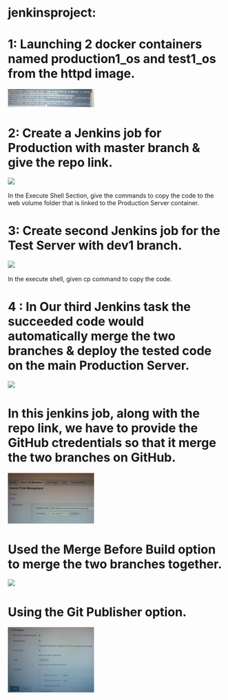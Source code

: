 # jenkinsproject:

# 1: Launching 2 docker containers named production1_os and test1_os from the httpd image. 
   <img src ="IMG_20200507_110612.jpg" width=200>


# 2: Create a Jenkins job for Production with master branch  & give the repo link. 
<img src = "IMG_20200507_111755.jpg" width=150>

In the Execute Shell Section, give the commands to copy the  code to the web volume folder that is linked to the Production Server container.

# 3: Create second Jenkins job for the Test Server with dev1 branch. 
<img src = "IMG_20200507_111811.jpg" width=150>

In the execute shell, given cp command to copy the code. 

# 4 : In Our third Jenkins task the succeeded code would automatically merge the two branches & deploy the tested code on the main Production Server. 
<img src ="IMG_20200507_111730.jpg" width=150>

# In this jenkins job, along with the repo link, we have to provide the GitHub ctredentials so that it  merge the two branches on GitHub.


<img src ="IMG_20200507_141433.jpg" width=200 >

 
# Used the Merge Before Build option to merge the two branches together.


<img src="IMG20200507110419.jpg" width=200>


# Using the Git Publisher option.

<img src="IMG_20200507_135733.jpg" width=200>
